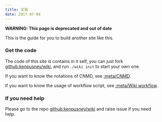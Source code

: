 ```yaml
---
title: 叉我
date: 2017-07-04
---
```


**WARNING: This page is deprecated and out of date**

This is the guide for you to build another site like this.

### Get the code

The code of this site is contains in it self, you can just fork [github:kenpusney/wiki](), and run `./wiki init` to start your own one.

If you want to know the notations of CNMD, see [:meta/CNMD]().

If you want to know the usage of workflow script, see [:meta/Wiki workflow]().

### If you need help

Please go to the repo [github:kenpusney/wiki]() and raise issue if you need help.
